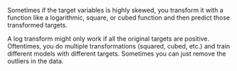 Sometimes if the target variables is highly skewed, you transform it with a function like a logarithmic, square, or cubed function and then predict those transformed targets.

A log transform might only work if all the original targets are positive. Oftentimes, you do multiple transformations (squared, cubed, etc.) and train different models with different targets. Sometimes you can just remove the outliers in the data. 



